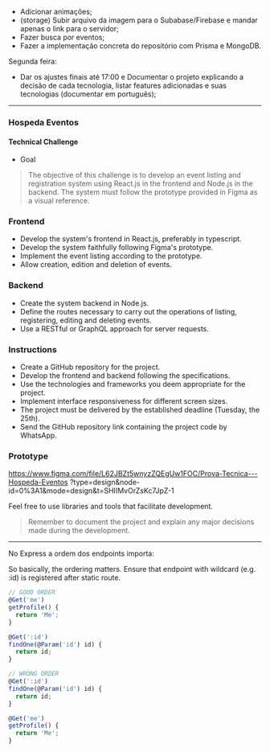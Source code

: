  - Adicionar animações;
 - (storage) Subir arquivo da imagem para o Subabase/Firebase e mandar apenas o link para o servidor; 
 - Fazer busca por eventos;
 - Fazer a implementação concreta do repositório com Prisma e MongoDB.

Segunda feira:
 - Dar os ajustes finais até 17:00 e Documentar o projeto explicando a decisão de cada tecnologia, listar features adicionadas e suas tecnologias (documentar em português);

<hr>

### Hospeda Eventos
#### Technical Challenge

 - Goal
> The objective of this challenge is to develop an event listing and registration system using React.js in the frontend and Node.js in the backend. The system must follow the prototype provided in Figma as a visual reference.

### Frontend
- Develop the system's frontend in React.js, preferably in typescript.
- Develop the system faithfully following Figma's prototype.
- Implement the event listing according to the prototype.
- Allow creation, edition and deletion of events.

### Backend
- Create the system backend in Node.js.
- Define the routes necessary to carry out the operations of listing, registering, editing and deleting events.
- Use a RESTful or GraphQL approach for server requests.

### Instructions
- Create a GitHub repository for the project.
- Develop the frontend and backend following the specifications.
- Use the technologies and frameworks you deem appropriate for the project.
- Implement interface responsiveness for different screen sizes.
- The project must be delivered by the established deadline (Tuesday, the 25th).
- Send the GitHub repository link containing the project code by WhatsApp.

### Prototype

https://www.figma.com/file/L62JBZt5wnyzZQEgUw1FOC/Prova-Tecnica---Hospeda-Eventos
?type=design&node-id=0%3A1&mode=design&t=SHIIMvOrZsKc7JpZ-1

Feel free to use libraries and tools that facilitate development.

> Remember to document the project and explain any major decisions made during the development.

<hr>


No Express a ordem dos endpoints importa: 

So basically, the ordering matters. Ensure that endpoint with wildcard (e.g. :id) is registered after static route.

```ts
// GOOD ORDER
@Get('me') 
getProfile() {
  return 'Me';
}

@Get(':id')
findOne(@Param('id') id) {
  return id;
}
```

```ts
// WRONG ORDER
@Get(':id')
findOne(@Param('id') id) {
  return id;
}

@Get('me')
getProfile() {
  return 'Me';
}
```